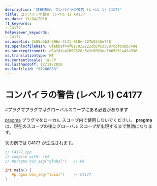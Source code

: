 ```yaml
---
description: '詳細情報: コンパイラの警告 (レベル 1) C4177'
title: コンパイラの警告 (レベル 1) C4177
ms.date: 11/04/2016
f1_keywords:
- C4177
helpviewer_keywords:
- C4177
ms.assetid: 2b05a5b3-696e-4f21-818e-227b9335e748
ms.openlocfilehash: 0febb9f44f817932221cb6f633807cbfcc9b349e
ms.sourcegitcommit: d6af41e42699628c3e2e6063ec7b03931a49a098
ms.translationtype: MT
ms.contentlocale: ja-JP
ms.lasthandoff: 12/11/2020
ms.locfileid: "97266833"
---
```

# <a name="compiler-warning-level-1-c4177"></a>コンパイラの警告 (レベル 1) C4177

\#プラグマプラグマはグローバルスコープにある必要があります

[pragma](../../preprocessor/pragma-directives-and-the-pragma-keyword.md) プラグマをローカル スコープ内で使用しないでください。 **pragma** は、現在のスコープの後にグローバル スコープが出現するまで無効になります。

次の例では C4177 が生成されます。

```cpp
// C4177.cpp
// compile with: /W1
// #pragma bss_seg("global")   // OK

int main() {
   #pragma bss_seg("local")    // C4177
}
```
